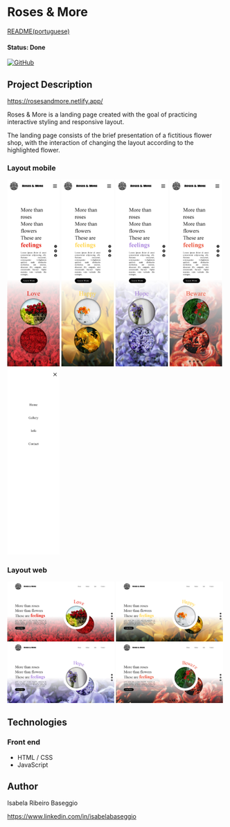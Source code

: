# Roses & More

[README(portuguese)](https://github.com/IsabelaBaseggio/Hex-Color-Test/blob/main/README.pt.md)

#### Status: Done

[![GitHub](https://img.shields.io/github/license/IsabelaBaseggio/roses_and_more)](https://github.com/IsabelaBaseggio/roses_and_more/blob/main/LICENSE)


## Project Description

https://rosesandmore.netlify.app/

Roses & More is a landing page created with the goal of practicing interactive styling and responsive layout.

The landing page consists of the brief presentation of a fictitious flower shop, with the interaction of changing the layout according to the highlighted flower.


### Layout mobile

<p float="left">
  <img src="https://github.com/IsabelaBaseggio/roses_and_more/blob/main/assets/roses_mobile.png" alt="roses mobile"      style="width:24%;"/>
  <img src="https://github.com/IsabelaBaseggio/roses_and_more/blob/main/assets/lily_mobile.png" alt="lily mobile"        style="width:24%;"/>
  <img src="https://github.com/IsabelaBaseggio/roses_and_more/blob/main/assets/iris_mobile.png" alt="iris mobile" style="width:24%;"/>
  <img src="https://github.com/IsabelaBaseggio/roses_and_more/blob/main/assets/begonia_mobile.png" alt="begonia mobile" style="width:24%;"/>
 <img src="https://github.com/IsabelaBaseggio/roses_and_more/blob/main/assets/close_mobile.png" alt="menu mobile" style="width:24%;"/>
 </p>

### Layout web

<p float="left">
  <img src="https://github.com/IsabelaBaseggio/roses_and_more/blob/main/assets/roses_web.png" alt="roses web" style="width:49%;"/>
  <img src="https://github.com/IsabelaBaseggio/roses_and_more/blob/main/assets/lily_web.png" alt="lily web" style="width:49%;"/>
  <img src="https://github.com/IsabelaBaseggio/roses_and_more/blob/main/assets/iris_web.png" alt="iris web" style="width:49%;"/>
  <img src="https://github.com/IsabelaBaseggio/roses_and_more/blob/main/assets/begonia_web.png" alt="begonia web" style="width:49%;"/>
 </p>


## Technologies

### Front end
- HTML / CSS
- JavaScript


## Author

Isabela Ribeiro Baseggio

https://www.linkedin.com/in/isabelabaseggio
